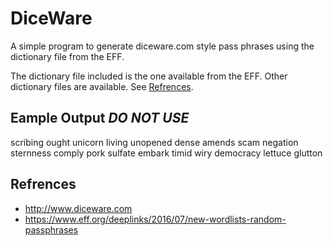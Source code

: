 # DiceWare

A simple program to generate diceware.com style pass phrases using the dictionary file from the EFF.

The dictionary file included is the one available from the EFF. Other dictionary files are available. See [Refrences](#Refrences).

## Eample Output *DO NOT USE*
scribing ought unicorn living
unopened dense amends scam
negation sternness comply pork sulfate
embark timid wiry democracy lettuce glutton


## Refrences
* http://www.diceware.com
* https://www.eff.org/deeplinks/2016/07/new-wordlists-random-passphrases
